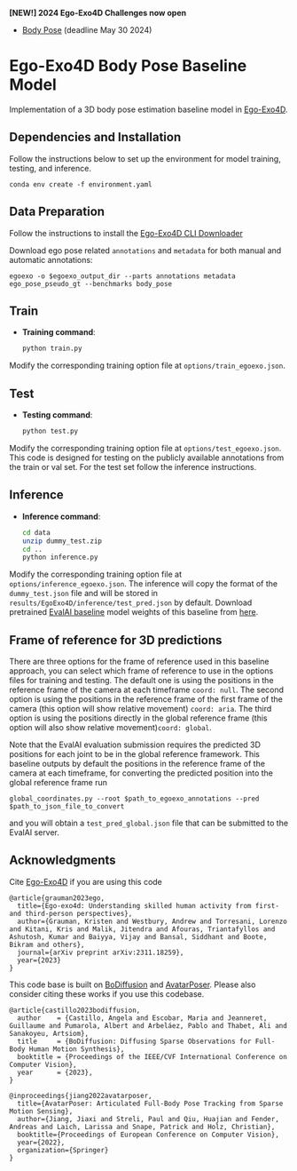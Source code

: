 **[NEW!] 2024 Ego-Exo4D Challenges now open**
- [Body Pose](https://eval.ai/web/challenges/challenge-page/2245/overview) (deadline May 30 2024)


# Ego-Exo4D Body Pose Baseline Model

Implementation of a 3D body pose estimation baseline model in [Ego-Exo4D](https://ego-exo4d-data.org).

## Dependencies and Installation
Follow the instructions below to set up the environment for model training, testing, and inference.


    conda env create -f environment.yaml


## Data Preparation

Follow the instructions to install the [Ego-Exo4D CLI Downloader](https://github.com/facebookresearch/Ego4d/blob/main/ego4d/egoexo/download/README.md)

Download ego pose related `annotations` and `metadata` for both manual and automatic annotations:
```
egoexo -o $egoexo_output_dir --parts annotations metadata ego_pose_pseudo_gt --benchmarks body_pose
```
## Train
- **Training command**:

    ```bash
    python train.py
    ```
Modify the corresponding training option file at `options/train_egoexo.json`.

## Test
- **Testing command**:

    ```bash
    python test.py
    ```
Modify the corresponding training option file at `options/test_egoexo.json`. This code is designed for testing on the publicly available annotations from the train or val set. For the test set follow the inference instructions.

## Inference
- **Inference command**:

    ```bash
    cd data
    unzip dummy_test.zip
    cd ..
    python inference.py
    ```
Modify the corresponding training option file at `options/inference_egoexo.json`. The inference will copy the format of the `dummy_test.json` file and will be stored in `results/EgoExo4D/inference/test_pred.json` by default.
Download pretrained [EvalAI baseline](https://eval.ai/web/challenges/challenge-page/2245/overview) model weights of this baseline from [here](https://drive.google.com/file/d/1XpY7aa7I7XFNDM6tJPcyS17xPsDlW0g7/view?usp=sharing).

## Frame of reference for 3D predictions

There are three options for the frame of reference used in this baseline approach, you can select which frame of reference to use in the options files for training and testing. The default one is using the positions in the reference frame of the camera at each timeframe `coord: null`. The second option is using the positions in the reference frame of the first frame of the camera (this option will show relative movement) `coord: aria`. The third option is using the positions directly in the global reference frame  (this option will also show relative movement)`coord: global`.

Note that the EvalAI evaluation submission requires the predicted 3D positions for each joint to be in the global reference framework. This baseline outputs by default the positions in the reference frame of the camera at each timeframe, for converting the predicted position into the global reference frame run
```
global_coordinates.py --root $path_to_egoexo_annotations --pred $path_to_json_file_to_convert
```
 and you will obtain a `test_pred_global.json` file that can be submitted to the EvalAI server.

## Acknowledgments
Cite [Ego-Exo4D](https://arxiv.org/abs/2311.18259) if you are using this code
```
@article{grauman2023ego,
  title={Ego-exo4d: Understanding skilled human activity from first-and third-person perspectives},
  author={Grauman, Kristen and Westbury, Andrew and Torresani, Lorenzo and Kitani, Kris and Malik, Jitendra and Afouras, Triantafyllos and Ashutosh, Kumar and Baiyya, Vijay and Bansal, Siddhant and Boote, Bikram and others},
  journal={arXiv preprint arXiv:2311.18259},
  year={2023}
}
```
This code base is built on [BoDiffusion](https://bcv-uniandes.github.io/bodiffusion-wp/) and [AvatarPoser](https://github.com/eth-siplab/AvatarPoser). Please also consider citing these works if you use this codebase.

```
@article{castillo2023bodiffusion,
  author    = {Castillo, Angela and Escobar, Maria and Jeanneret, Guillaume and Pumarola, Albert and Arbeláez, Pablo and Thabet, Ali and Sanakoyeu, Artsiom},
  title     = {BoDiffusion: Diffusing Sparse Observations for Full-Body Human Motion Synthesis},
  booktitle = {Proceedings of the IEEE/CVF International Conference on Computer Vision},
  year      = {2023},
}
```
```
@inproceedings{jiang2022avatarposer,
  title={AvatarPoser: Articulated Full-Body Pose Tracking from Sparse Motion Sensing},
  author={Jiang, Jiaxi and Streli, Paul and Qiu, Huajian and Fender, Andreas and Laich, Larissa and Snape, Patrick and Holz, Christian},
  booktitle={Proceedings of European Conference on Computer Vision},
  year={2022},
  organization={Springer}
}
```
